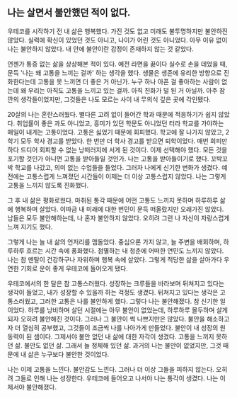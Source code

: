 ## 나는 살면서 불안했던 적이 없다.

우테코를 시작하기 전 내 삶은 행복했다. 가진 것도 없고 미래도 불투명하지만 불안하진 않았다. 실력에 확신이 있었던 것도 아니고, 나이가 어린 것도 아니었다. 아무 이유 없이 나는 불안하지 않았다. 내 안에 불안이란 감정이 존재하지 않는 것 같았다.

언젠가 통증 없는 삶을 상상해본 적이 있다. 예전 라면을 끓이다 실수로 손을 데었을 때, 문득 '나는 왜 고통을 느끼는 걸까' 하는 생각을 했다. 생물은 생존에 유리한 방향으로 진화한다는데 고통을 못 느끼면 더 좋은 거 아닌가. 누구 하나 아픈 걸 좋아하는 사람이 없는데 왜 우리는 아직도 고통을 느끼고 있는 걸까. 아직 진화가 덜 된 거 아닐까. 아주 잠깐의 생각들이었지만, 그것들은 나도 모르는 사이 내 무의식 깊은 곳에 각인됐다.

20살의 나는 혼란스러웠다. 별다른 고려 없이 들어간 학과 때문에 적응하기가 쉽지 않았다. 취업률이 좋은 과도 아니었고, 흥미가 있던 학문도 아니었던 터라 학교를 가야하는 매일이 내게는 고통이었다. 고통은 싫었기 때문에 회피했다. 학교에 잘 나가지 않았고, 2학기 모두 학사 경고를 받았다. 한 번만 더 학사 경고를 받으면 퇴학이었다. 매번 회피만 하다 드디어 회피할 수 없는 낭떠러지에 서게 된 것이다. 이제 선택해야 했다. 모든 것을 포기할 것인가 아니면 고통을 받아들일 것인가. 나는 고통을 받아들이기로 했다. 꼬박꼬박 학교를 나갔고, 의미 없는 수업들을 들었다. 그러자 나에게 신기한 변화가 생겼다. 예전에는 고통스럽게 느껴졌던 시간들이 이제는 더 이상 고통스럽지 않았다. 나는 그렇게 고통을 느끼지 않도록 진화했다.

그 후 내 삶은 평화로웠다. 마취된 통각 때문에 어떤 고통도 느끼지 못하며 하루하루 삶에 행복하며 살았다. 이따금 내 미래에 대한 번민이 문득 떠올랐지만 오래가진 않았다. 남들은 모두 불안해하는데, 나 혼자 불안하지 않았다. 오히려 그런 나 자신이 자랑스럽게 느껴 지기도 했다.

그렇게 나는 늘 내 삶의 언저리를 맴돌았다. 중심으론 가지 않고, 늘 주변을 배회하며, 하루하루 흐르는 시간 속에 풍화했다. 점멸하는 내 청춘에 어떠한 연민도 느끼지 않았다. 나는 참 멘탈이 건강하구나 자위하며 행복 속에 살았다. 그렇게 적당한 삶을 살아가다 우연한 기회로 운이 좋게 우테코에 들어오게 됐다.

우테코에서의 한 달은 참 고통스러웠다. 성장하는 크루들을 바라보며 뒤쳐지고 있다는 생각이 들었고, 내가 성장할 수 있을까 하는 걱정도 생겼다. 뒤쳐지고 있다는 생각은 고통스러웠고, 그러한 고통은 나를 불안하게 했다. 그렇다 나는 불안해졌다. 참 신기한 일이었다. 하루를 낭비하며 살던 시절에는 아무 불안이 없었는데, 하루하루 몰두하며 살게 되자 오히려 불안해진 것이다. 그러나 그 불안이 썩 나쁘지만은 않았다. 불안을 해소하고자 더 열심히 공부했고, 그것들이 조금씩 나를 나아가게 만들었다. 불안이 내 성장의 원동력이 된 셈이다. 그제서야 불안 없던 내 삶에 대한 자각이 생겼다. 고통을 느끼지 못하던 삶. 불안도 없던 삶. 그래서 늘 정체해 있던 삶. 과거의 나는 불안이 없었지만, 그것 때문에 내 삶은 누구보다 불안한 것이었다.

나는 이제 고통을 느낀다. 불안감도 느낀다. 그러나 더 이상 그들을 피하지 않는다. 오히려 그들로 인해 나는 성장한다. 우테코에 들어오고 나서야 나는 통각이 생겼다. 나는 이제서야 불안해졌다.
